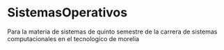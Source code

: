 # SistemasOperativos
Para la materia de sistemas de quinto semestre de la carrera de sistemas computacionales en el tecnologico de morelia
